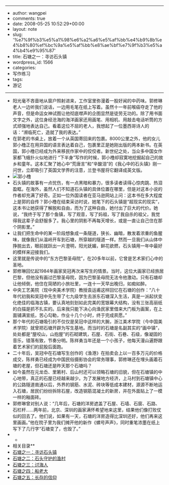 - --
- author: wangpei
- comments: true
- date: 2008-05-25 10:52:29+00:00
- layout: note
- slug: '%e7%9f%b3%e5%a1%98%e6%a2%a6%e5%af%bb%e4%b9%8b%e4%b8%80%ef%bc%9a%e5%af%bb%e8%ae%bf%e7%9f%b3%e5%a4%b4%e9%95%87'
- title: 石塘之一：寻访石头镇
- wordpress_id: 1566
- categories:
- 写作练习
- tags:
- 游记
- --
- 阳光毫不吝啬地从窗户照射进来，工作室里弥漫着一股好闻的中药味。郭修琳老人一边听我们说话，一边用毛笔在纸上写着。虽然十一年前喉癌夺走了他的声音，但是命运女神试图让他彻底噤声的企图显然是徒劳无功的。除了用书面文字之外，这位身经沧海的海洋画家还用画笔、用相机、用敲击电话听筒的方式顽强地表达自己。看着这位不屈的老人，我想起了一位墨西哥诗人的话：“濒临死亡，造就了我的表达。”
- 在郭老的书桌上，放着一个从英国寄回来的包裹。8000公里之外，他的女儿郭小橹正在用异国的语言表达着自己，包裹里正是她刚出版的两本新书。在英国，郭小橹已经成为外来移民作家中的佼佼者。新世纪之处，当众多中国女作家都飞蛾扑火似地进行 “下半身”写作的时候，郭小橹却寂寞地挖掘起自己的故乡和童年。这本汇聚了她心中“荒唐言”和“辛酸泪”的《我心中的石头镇》刚一问世，立即吸引了英国文学界的注意，兰登书屋将它翻译成英文版。
- ![郭小橹](http://pic.yupoo.com/ctb.my/7907254dceda/medium.jpg)
- 石头镇的故事有一点忧伤，有一点黑暗和暴力，很多读者读得心惊肉跳、热泪盈眶。在海外，虽然人们不知道石头镇的具体位置在哪里，但是对这本小说的作者却充满了好奇。正如一位外国读者在亚马逊网站上问：这本书在多大程度上是郭的自传？郭小橹在结束采访时说，她笔下的石头镇是“超现实的现实”，这本书让她获得了解脱和自由，而为了这种自由，她付出了巨大的代价。她说，“我终于写了那个鱼镇，写了观音，写了妈祖，写了我自杀的祖父，我觉得我这辈子会舒服多了。我心里的阴影不再每天增长，或是一直让自己住在那个阴影里。”
- 让我们把生命中的某一阶段想象成一条隧道，狭长、幽暗，散发着浓重的鱼腥味，就像我们从温岭开车到石塘，所穿越的隧道一样。然而一旦我们从山体中挣脱出去，眼前就跃出一片澄明，阳光妩媚，鲜花欲燃，石头镇用一年中最好的模样来迎接我们。
- 这里就是传说中的“东方巴黎圣母院”，在20多年以前，它曾是艺术家们心中的圣地。
- 郭修琳回忆起1984年画家吴冠再次来写生的情景。当时，这位大画家已经旅居巴黎，但他没有画过巴黎圣母院，因为巴黎圣母院无法令他激动。只有石塘却让他倾倒，他住在简陋的小旅社里，一连十一天早出晚归，如痴如醉。
- 中央工艺美院（现中央美术学院）教授袁运甫这样回忆在石塘的创作：“八十年代初我和吴冠中先生带了七九级学生去浙东石塘深入生活，真是一派起伏变化绝佳的临海古镇，要认真地刻划如此完美的宽银幕大结构，没有三张高丽纸的白描是抓不扎实的。后来我只能下决心向渔民家里借来大门板为画案，在上面铺满宣纸，苦心勾勒，作业十几个小时，终于完成夙愿。”
- 那个年代的石塘吸引的不仅仅是吴冠中这样的大腕，浙江美术学院（今中国美术学院）就曾把石塘开辟为写生基地。而当时的石塘是名副其实的“画中镇”，处处都是“屋咬山，山抱屋”的石砌建筑，石屋、石街、石巷、石级，像凝固的音乐，错落有致，节奏分明。陈祥勇当年还是一个小孩子，他每天漫山遍野跟着艺术家们的屁股后面跑。
- 二十年后，吴冠中在石塘写生创作的《渔港》在拍卖会上以一百多万元的价格成交，陈祥勇已经成为中国民俗摄影协会的常务理事，郭修琳还在埋头画着石塘的老屋，但石塘还是昨天那个石塘吗？
- 如今虽然在元龙岙、里箬村、后山村还可以领略石塘的旧貌，但在石塘镇的中心地带，真正的石屋已经越来越少。为了发展地方经济，上马村到石塘镇中心的公路隧道凿通以后，外界的钢筋、水泥、砖块等低成本建材，源源不断地运入石塘，居民们纷纷拆除石屋，改造钢筋混凝土的新房，并在外面贴上了一模一样的釉面砖。
- 郭修琳曾对别人说：“几年后，石塘的洋房遮盖了石屋、石墙、石窗、石路、石栏杆……两年前，北京、深圳的画家满怀希望地来这里，结果他们像打败仗似的回去了。他们说，如果有一天，石塘的洋房造得比深圳还好，他们再来这里画画。”他在院子里为我们摊开他的新作《螺号声声》，同时重笔浓墨在纸上写下了几行字“石塘变了，也毁了。”
- *
- 相关目录**
- [石塘之一：寻访石头镇](http://www.baibanbao.net/?p=1566)
- [石塘之二：石头守护的渔村](http://www.baibanbao.net/?p=1567)
- [石塘之三：讨海人](http://www.baibanbao.net/?p=1568)
- [石塘之四：船老大](http://www.baibanbao.net/?p=1569)
- [石塘之五：长存的信仰](http://www.baibanbao.net/?p=1570)
